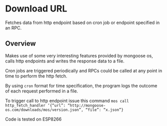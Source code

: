 # Download URL
Fetches data from http endpoint based on cron job or endpoint specified in an RPC.
## Overview
Makes use of some very interesting features provided by mongoose os, calls http endpoints and writes the response data
to a file.

Cron jobs are triggered periodically and RPCs could be called at any point in time to perform the http fetch.

By using `cron` format for time specification, the program logs the outcome of each request performed in a file. 


To trigger call to http endpoint issue this command
`mos call http_fetch_handler ‘{“url”: “http://mongoose-os.com/downloads/mos/version.json”, “file”: “x.json”}`

Code is tested on ESP8266
